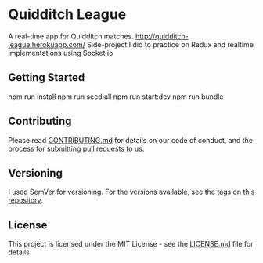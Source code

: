 # Quidditch League

A real-time app for Quidditch matches. http://quidditch-league.herokuapp.com/
Side-project I did to practice on Redux and realtime implementations using Socket.io

## Getting Started

npm run install
npm run seed:all
npm run start:dev
npm run bundle

## Contributing

Please read [CONTRIBUTING.md](https://gist.github.com/PurpleBooth/b24679402957c63ec426) for details on our code of conduct, and the process for submitting pull requests to us.

## Versioning

I used [SemVer](http://semver.org/) for versioning. For the versions available, see the [tags on this repository](https://github.com/your/project/tags). 

## License

This project is licensed under the MIT License - see the [LICENSE.md](LICENSE.md) file for details
